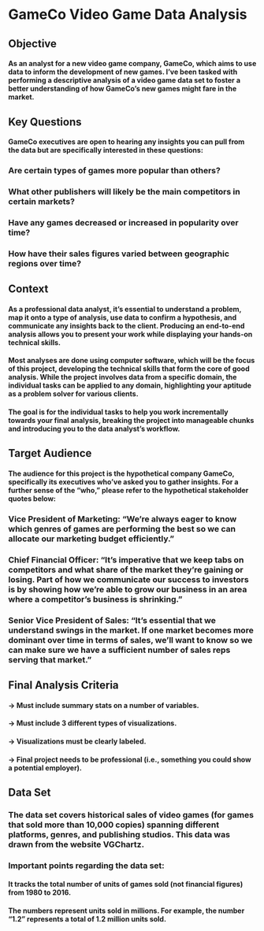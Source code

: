 # GameCo Video Game Data Analysis
## Objective
#### As an analyst for a new video game company, GameCo, which aims to use data to inform the development of new games. I’ve been tasked with performing a descriptive analysis of a video game data set to foster a better understanding of how GameCo’s new games might fare in the market.

## Key Questions
#### GameCo executives are open to hearing any insights you can pull from the data but are specifically interested in these questions:

### Are certain types of games more popular than others?

### What other publishers will likely be the main competitors in certain markets?

### Have any games decreased or increased in popularity over time?

### How have their sales figures varied between geographic regions over time?

## Context
#### As a professional data analyst, it’s essential to understand a problem, map it onto a type of analysis, use data to confirm a hypothesis, and communicate any insights back to the client. Producing an end-to-end analysis allows you to present your work while displaying your hands-on technical skills.

#### Most analyses are done using computer software, which will be the focus of this project, developing the technical skills that form the core of good analysis. While the project involves data from a specific domain, the individual tasks can be applied to any domain, highlighting your aptitude as a problem solver for various clients.

#### The goal is for the individual tasks to help you work incrementally towards your final analysis, breaking the project into manageable chunks and introducing you to the data analyst’s workflow.

## Target Audience
#### The audience for this project is the hypothetical company GameCo, specifically its executives who’ve asked you to gather insights. For a further sense of the “who,” please refer to the hypothetical stakeholder quotes below:

### Vice President of Marketing: “We’re always eager to know which genres of games are performing the best so we can allocate our marketing budget efficiently.”

### Chief Financial Officer: “It’s imperative that we keep tabs on competitors and what share of the market they’re gaining or losing. Part of how we communicate our success to investors is by showing how we’re able to grow our business in an area where a competitor’s business is shrinking.”

### Senior Vice President of Sales: “It’s essential that we understand swings in the market. If one market becomes more dominant over time in terms of sales, we’ll want to know so we can make sure we have a sufficient number of sales reps serving that market.”

## Final Analysis Criteria
#### -> Must include summary stats on a number of variables.

#### -> Must include 3 different types of visualizations.

#### -> Visualizations must be clearly labeled.

#### -> Final project needs to be professional (i.e., something you could show a potential employer).

## Data Set
### The data set covers historical sales of video games (for games that sold more than 10,000 copies) spanning different platforms, genres, and publishing studios. This data was drawn from the website VGChartz.

### Important points regarding the data set:

#### It tracks the total number of units of games sold (not financial figures) from 1980 to 2016.

#### The numbers represent units sold in millions. For example, the number “1.2” represents a total of 1.2 million units sold.

